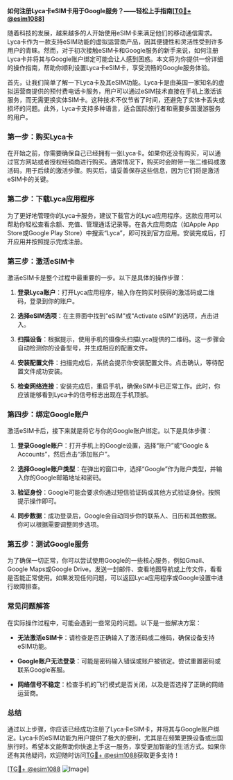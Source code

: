 **如何注册Lyca卡eSIM卡用于Google服务？——轻松上手指南[[TG💪+ @esim1088](https://t.me/s/esim1088)]**

随着科技的发展，越来越多的人开始使用eSIM卡来满足他们的移动通信需求。Lyca卡作为一款支持eSIM功能的虚拟运营商产品，因其便捷性和灵活性受到许多用户的青睐。然而，对于初次接触eSIM卡和Google服务的新手来说，如何注册Lyca卡并将其与Google账户绑定可能会让人感到困惑。本文将为你提供一份详细的操作指南，帮助你顺利设置Lyca卡eSIM卡，享受流畅的Google服务体验。

首先，让我们简单了解一下Lyca卡及其eSIM功能。Lyca卡是由英国一家知名的虚拟运营商提供的预付费电话卡服务，用户可以通过eSIM技术直接在手机上激活该服务，而无需更换实体SIM卡。这种技术不仅节省了时间，还避免了实体卡丢失或损坏的问题。此外，Lyca卡支持多种语言，适合国际旅行者和需要多国漫游服务的用户。

### **第一步：购买Lyca卡**
在开始之前，你需要确保自己已经拥有一张Lyca卡。如果你还没有购买，可以通过官方网站或者授权经销商进行购买。通常情况下，购买时会附带一张二维码或激活码，用于后续的激活步骤。购买后，请妥善保存这些信息，因为它们将是激活eSIM卡的关键。

### **第二步：下载Lyca应用程序**
为了更好地管理你的Lyca卡服务，建议下载官方的Lyca应用程序。这款应用可以帮助你轻松查看余额、充值、管理通话记录等。在各大应用商店（如Apple App Store或Google Play Store）中搜索“Lyca”，即可找到官方应用。安装完成后，打开应用并按照提示完成注册。

### **第三步：激活eSIM卡**
激活eSIM卡是整个过程中最重要的一步。以下是具体的操作步骤：

1. **登录Lyca账户**：打开Lyca应用程序，输入你在购买时获得的激活码或二维码，登录到你的账户。
   
2. **选择eSIM选项**：在主界面中找到“eSIM”或“Activate eSIM”的选项，点击进入。

3. **扫描设备**：根据提示，使用手机的摄像头扫描Lyca提供的二维码。这一步骤会自动检测你的设备型号，并生成相应的配置文件。

4. **安装配置文件**：扫描完成后，系统会提示你安装配置文件。点击确认，等待配置文件成功安装。

5. **检查网络连接**：安装完成后，重启手机，确保eSIM卡已正常工作。此时，你应该能够看到Lyca卡的信号标志出现在手机顶部。

### **第四步：绑定Google账户**
激活eSIM卡后，接下来就是将它与你的Google账户绑定。以下是具体步骤：

1. **登录Google账户**：打开手机上的Google设置，选择“账户”或“Google & Accounts”，然后点击“添加账户”。

2. **选择Google账户类型**：在弹出的窗口中，选择“Google”作为账户类型，并输入你的Google邮箱地址和密码。

3. **验证身份**：Google可能会要求你通过短信验证码或其他方式验证身份。按照提示操作即可。

4. **同步数据**：成功登录后，Google会自动同步你的联系人、日历和其他数据。你可以根据需要调整同步选项。

### **第五步：测试Google服务**
为了确保一切正常，你可以尝试使用Google的一些核心服务，例如Gmail、Google Maps或Google Drive。发送一封邮件、查看地图导航或上传文件，看看是否能正常使用。如果发现任何问题，可以返回Lyca应用程序或Google设置中进行故障排查。

### **常见问题解答**
在实际操作过程中，可能会遇到一些常见的问题。以下是一些解决方案：

- **无法激活eSIM卡**：请检查是否正确输入了激活码或二维码，确保设备支持eSIM功能。
  
- **Google账户无法登录**：可能是密码输入错误或账户被锁定。尝试重置密码或联系Google客服。

- **网络信号不稳定**：检查手机的飞行模式是否关闭，以及是否选择了正确的网络运营商。

### **总结**
通过以上步骤，你应该已经成功注册了Lyca卡eSIM卡，并将其与Google账户绑定。Lyca卡的eSIM功能为用户提供了极大的便利，尤其是在频繁更换设备或出国旅行时。希望本文能帮助你快速上手这一服务，享受更加智能的生活方式。如果你还有其他疑问，欢迎随时访问[TG💪+ @esim1088](https://t.me/s/esim1088)获取更多支持！

[[TG💪+ @esim1088](https://t.me/s/esim1088) ![Image](https://i.postimg.cc/4NQfJmqS/Snipaste-2025-05-13-00-14-12.png)]